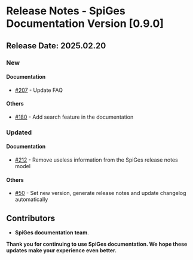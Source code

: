 # Release Notes - SpiGes Documentation Version [0.9.0]

## Release Date: 2025.02.20

### New

#### Documentation

- [#207](https://github.com/SpiGes/handbook/issues/207) - Update FAQ

#### Others

- [#180](https://github.com/SpiGes/handbook/issues/180) - Add search feature in the documentation

### Updated

#### Documentation

- [#212](https://github.com/SpiGes/handbook/issues/212) - Remove useless information from the SpiGes release notes model

#### Others

- [#50](https://github.com/SpiGes/handbook/issues/50) - Set new version, generate release notes and update changelog automatically

## Contributors

- **SpiGes documentation team**.

**Thank you for continuing to use SpiGes documentation. We hope these updates make your experience even better.**
